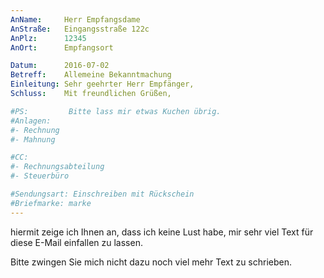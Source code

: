 ```yaml
---
AnName:     Herr Empfangsdame
AnStraße:   Eingangsstraße 122c
AnPlz:      12345
AnOrt:      Empfangsort

Datum:      2016-07-02
Betreff:    Allemeine Bekanntmachung
Einleitung: Sehr geehrter Herr Empfänger,
Schluss:    Mit freundlichen Grüßen,

#PS:         Bitte lass mir etwas Kuchen übrig.
#Anlagen:
#- Rechnung
#- Mahnung

#CC:
#- Rechnungsabteilung
#- Steuerbüro

#Sendungsart: Einschreiben mit Rückschein
#Briefmarke: marke
---
```


hiermit zeige ich Ihnen an, dass ich keine Lust habe,
mir sehr viel Text für diese E-Mail einfallen
zu lassen.

Bitte zwingen Sie mich nicht dazu noch viel mehr Text
zu schrieben.
